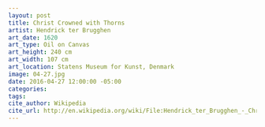 ```yaml
---
layout: post
title: Christ Crowned with Thorns
artist: Hendrick ter Brugghen
art_date: 1620
art_type: Oil on Canvas
art_height: 240 cm
art_width: 107 cm
art_location: Statens Museum for Kunst, Denmark
image: 04-27.jpg
date: 2016-04-27 12:00:00 -05:00
categories:
tags:
cite_author: Wikipedia
cite_url: http://en.wikipedia.org/wiki/File:Hendrick_ter_Brugghen_-_Christ_Crowned_with_Thorns_-_Google_Art_Project.jpg
---
```

